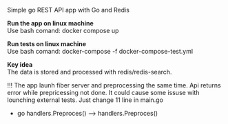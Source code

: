 Simple go REST API app with Go and Redis

<b>Run the app on linux machine</b><br>
Use bash comand:
docker compose up

<b>Run tests on linux machine</b><br>
Use bash comand:
docker-compose -f docker-compose-test.yml

<b>Key idea</b><br>
The data is stored and processed with redis/redis-search. 

!!! The app launh fiber server and preprocessing the same time. Api returns error while prepricessing not done. 
It could cause some issuse with lounching external tests. Just change 11 line in main.go 	
- go handlers.Preproces() --> handlers.Preproces()



